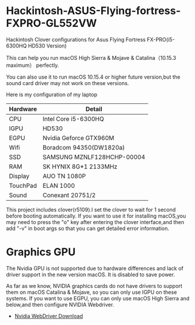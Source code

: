 # Hackintosh-ASUS-Flying-fortress-FXPRO-GL552VW
Hackintosh Clover configurations for Asus Flying Fortress FX-PRO(i5-6300HQ HD530 Version)


This can help you run macOS High Sierra & Mojave & Catalina（10.15.3 maximum） perfectly.

You can also use it to run macOS 10.15.4 or higher future version,but the sound card driver may not work on these versions.


Here is my configuration of my laptop

Hardware | Detail 
---------| -------
CPU      | Intel Core i5-6300HQ
IGPU     | HD530
EGPU     | Nvidia Geforce GTX960M
Wifi     | Boradcom 94350(DW1820a)
SSD      | SAMSUNG MZNLF128HCHP-00004
RAM      | SK HYNIX 8G*1 2133MHz
Display	 | AUO TN 1080P
TouchPad | ELAN 1000
Sound	   | Conexant 20751/2

This project includes clover(r5109).I set the clover to wait for 1 second before booting automatically. If you want to use it
for installing macOS,you may need to press the "o" key after entering the clover interface,and then add "-v" in boot args so
that you can get detailed error information.

# Graphics GPU
The Nvidia GPU is not supported due to hardware differences and lack of driver support in the new version macOS. It is
disabled to save power.

As far as we know, NVIDIA graphics cards do not have drivers to support them on macOS Catalina & Mojave, so you can only
use IGPU on these systems. If you want to use EGPU, you can only use macOS High Sierra and below,and then configure NVIDIA Webdriver.

* [Nvidia WebDriver Download](https://www.tonymacx86.com/nvidia-drivers/)
